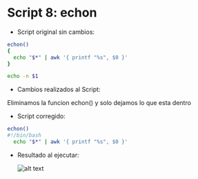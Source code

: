 # Script 8: echon
* Script original sin cambios:

```bash
echon()
{
  echo "$*" | awk '{ printf "%s", $0 }'
}

echo -n $1
```

* Cambios realizados al Script:

Eliminamos la funcion echon() y solo dejamos lo que esta dentro

* Script corregido:
```bash
echon()
#!/bin/bash
  echo "$*" | awk '{ printf "%s", $0 }'
```

* Resultado al ejecutar:

  ![alt text](scpt8.png)